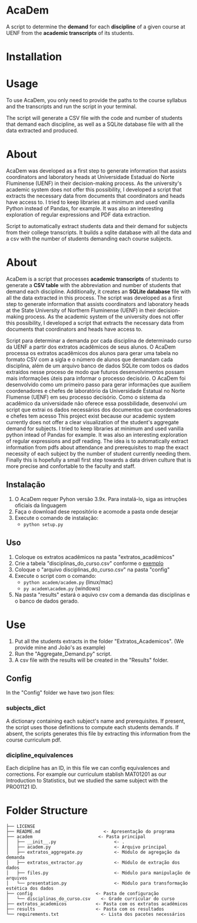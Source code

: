 # AcaDem
A script to determine the **demand** for each **discipline** of a given course at UENF from the **academic transcripts** of its students.

# Installation 

# Usage

To use AcaDem, you only need to provide the paths to the course syllabus and the transcripts and run the script in your terminal. 

The script will generate a CSV file with the code and number of students that demand each discipline, as well as a SQLite database file with all the data extracted and produced.

# About

AcaDem was developed as a first step to generate information that assists coordinators and laboratory heads at Universidade Estadual do Norte Fluminense (UENF) in their decision-making process. As the university's academic system does not offer this possibility, I developed a script that extracts the necessary data from documents that coordinators and heads have access to. I tried to keep libraries at a minimum and used vanilla Python instead of Pandas, for example. It was also an interesting exploration of regular expressions and PDF data extraction.



Script to automatically extract students data and their demand for subjects from their college transcripts. It builds a sqlite database with all the data and a csv with the number of students demanding each course subjects. 

# About

AcaDem is a script that processes **academic transcripts** of students to generate a **CSV table** with the abbreviation and number of students that demand each discipline. Additionally, it creates an **SQLite database** file with all the data extracted in this process. The script was developed as a first step to generate information that assists coordinators and laboratory heads at the State University of Northern Fluminense (UENF) in their decision-making process. As the academic system of the university does not offer this possibility, I developed a script that extracts the necessary data from documents that coordinators and heads have access to.



Script para determinar a demanda por cada disciplina de determinado curso da UENF a partir dos extratos acadêmicos de seus alunos.
O AcaDem processa os extratos acadêmicos dos alunos para gerar uma tabela no formato CSV com a sigla e o número de alunos que demandam cada disciplina, além de um arquivo banco de dados SQLite com todos os dados extraídos nesse proceso de modo que futuros desenvolvimentos possam mais informações úteis para informar o processo decisório. 
O AcaDem foi desenvolvido como um primeiro passo para gerar informações que auxiliem coordenadores e chefes de laboratório da Universidade Estatual no Norte Flumense (UENF) em seu processo decisório. Como o sistema da acadêmico da universidade não oferece essa possbilidade, desenvolvi um script que extrai os dados necessários dos documentos que coordenadores e chefes tem acesso
This project exist because our academic system currently does not offer a clear visualization of the student's aggregate demand for subjects.
 I tried to keep libraries at minimum and used vanilla python intead of Pandas for example. It was also an interesting exploration of regular expressions and pdf reading. 
The idea is to automatically extract information from pdfs about attendance and prerequisites to map the exact necessity of each subject by the number of student currently needing them. 
Finally this is hopefully a small first step towards a data driven culture that is more precise and confortable to the faculty and staff. 
## Instalação
1. O AcaDem requer Pyhon versão 3.9x. Para instalá-lo, siga as intruções oficiais da linguagem
1. Faça o download dese repositório e acomode a pasta onde desejar 
1. Execute o comando de instalação:
   - ``python setup.py``

## Uso
1. Coloque os extratos acadêmicos na pasta "extratos_acadêmicos"
2. Crie a tabela "disciplinas_do_curso.csv" conforme o [exemplo](exemplos/disciplinas_do_curso.csv)
3. Coloque o "arquivo disciplinas_do_curso.csv" na pasta "config" 
4. Execute o script com o comando:
   - ``python academ/academ.py`` (linux/mac)
   - ``py academ\academ.py`` (windows)
5. Na pasta "results" estará o aquivo csv com a demanda das disciplinas e o banco de dados gerado.



# Use
1. Put all the students extracts in the folder "Extratos_Academicos". (We provide mine and João's as example)
2. Run the "Aggregate_Demand.py" script.
3. A csv file with the results will be created in the "Results" folder.

## Config
In the "Config" folder we have two json files:
### subjects_dict
A dictionary containing each subject's name and prerequisites. 
If present, the script uses those definitions to compute each students demands. 
If absent, the scripts generates this file by extracting this information from the course curriculum pdf. 
 
### dicipline_equivalences
Each dicipline has an ID, in this file we can config equivalences and corrections. For example our curriculum stablish MAT01201 as our Introduction to Statistics, but we studied the same subject with the PRO01121 ID. 
# Folder Structure

```
├── LICENSE
├── README.md                        <- Apresentação do programa
├── academ                         <- Pasta principal 
│   ├── __init__.py                      <- .
│   ├── academ.py                        <- Arquivo principal
│   ├── extratos_aggregate.py            <- Módulo de agregação da demanda
│   ├── extratos_extractor.py            <- Módulo de extração dos dados 
│   ├── files.py                         <- Módulo para manipulação de arquivos
│   └── presentation.py                  <- Módulo para transformação estética dos dados
├── config                        <- Pasta de configuração
│   └── disciplinas_do_curso.csv    <- Grade curricular do curso
├── extratos_academicos           <- Pasta com os extratos acadêmicos
├── results                       <- Pasta com os resultados
└── requirements.txt                <- Lista dos pacotes necessários 
```
